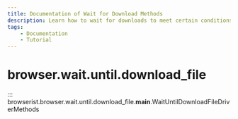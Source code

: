 ```yaml
---
title: Documentation of Wait for Download Methods
description: Learn how to wait for downloads to meet certain conditions in Browserist. Includes code examples for beginners and advanced users for web scraping and browser automation.
tags:
    - Documentation
    - Tutorial
---
```


# browser.wait.until.download_file

::: browserist.browser.wait.until.download_file.__main__.WaitUntilDownloadFileDriverMethods
